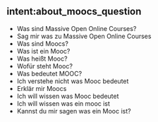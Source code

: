 ## intent:about_moocs_question
- Was sind Massive Open Online Courses? 
- Sag mir was zu Massive Open Online Courses
- Was sind Moocs?
- Was ist ein Mooc?
- Was heißt Mooc? 
- Wofür steht Mooc? 
- Was bedeutet MOOC? 
- Ich verstehe nicht was Mooc bedeutet
- Erklär mir Moocs
- Ich will wissen was Mooc bedeutet 
- Ich will wissen was ein mooc ist
- Kannst du mir sagen was ein Mooc ist? 